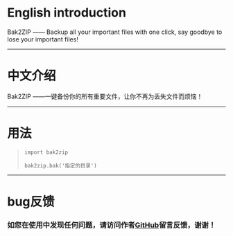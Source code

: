 ﻿# English introduction
Bak2ZIP —— Backup all your important files with one click, say goodbye to lose your important files!

- - - - - - - - - - - - - - - - - - - - - - - - - - - - - - - - - - - - - - - - - - - - - - - - - - - - - - - - - - - -

# 中文介绍
Bak2ZIP ——一键备份你的所有重要文件，让你不再为丢失文件而烦恼！

- - - - - - - - - - - - - - - - - - - - - - - - - - - - - - - - - - - - -

# 用法
> `import bak2zip`
> 
> `bak2zip.bak('指定的目录')`

- - - - - - - - - - - - - - - - - - - - - - - - - - - -

# bug反馈
### 如您在使用中发现任何问题，请访问作者[GitHub](https://github.com/CHUA-X/Bak2ZIP/issues "作者的GitHub")留言反馈，谢谢！